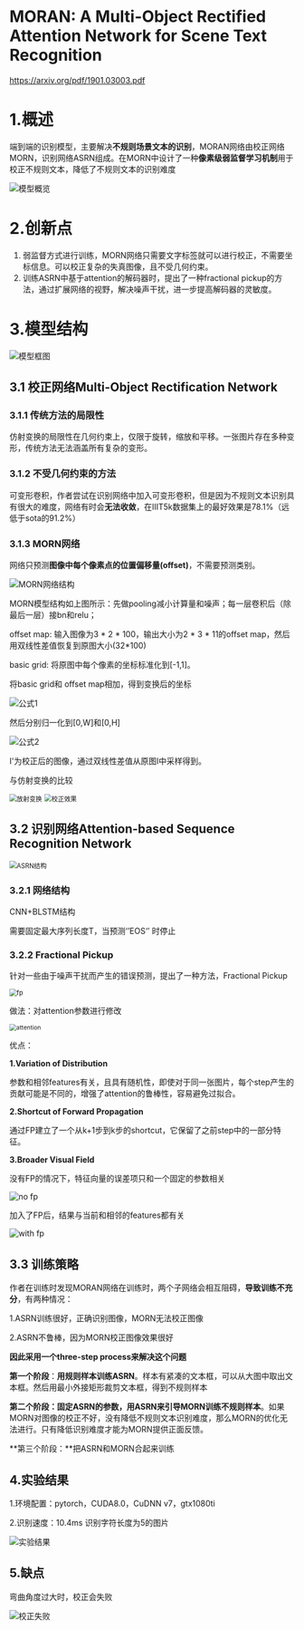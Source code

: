 # MORAN: A Multi-Object Rectified Attention Network for Scene Text Recognition

https://arxiv.org/pdf/1901.03003.pdf

# 1.概述

端到端的识别模型，主要解决**不规则场景文本的识别**，MORAN网络由校正网络MORN，识别网络ASRN组成。在MORN中设计了一种**像素级弱监督学习机制**用于校正不规则文本，降低了不规则文本的识别难度



![模型概览](images/2.png)

# 2.创新点

1. 弱监督方式进行训练，MORN网络只需要文字标签就可以进行校正，不需要坐标信息。可以校正复杂的失真图像，且不受几何约束。
2. 训练ASRN中基于attention的解码器时，提出了一种fractional pickup的方法，通过扩展网络的视野，解决噪声干扰，进一步提高解码器的灵敏度。



# 3.模型结构

![模型框图](images/1.png)

## 3.1 校正网络Multi-Object Rectification Network

### 3.1.1 传统方法的局限性

仿射变换的局限性在几何约束上，仅限于旋转，缩放和平移。一张图片存在多种变形，传统方法无法涵盖所有复杂的变形。

### 3.1.2 不受几何约束的方法

可变形卷积，作者尝试在识别网络中加入可变形卷积，但是因为不规则文本识别具有很大的难度，网络有时会**无法收敛**，在IIIT5k数据集上的最好效果是78.1%（远低于sota的91.2%）

### 3.1.3 MORN网络

网络只预测**图像中每个像素点的位置偏移量(offset)**，不需要预测类别。

![MORN网络结构](images/3.png)

MORN模型结构如上图所示：先做pooling减小计算量和噪声；每一层卷积后（除最后一层）接bn和relu；

offset map: 输入图像为3 * 2 * 100，输出大小为2 * 3 * 11的offset map，然后用双线性差值恢复到原图大小(32*100)

basic grid: 将原图中每个像素的坐标标准化到[-1,1]。

将basic grid和 offset map相加，得到变换后的坐标

![公式1](images/4.png)

然后分别归一化到[0,W]和[0,H]

![公式2](images/5.png)

I'为校正后的图像，通过双线性差值从原图I中采样得到。

与仿射变换的比较

<img src="images/7.png" alt="放射变换" style="zoom:80%;" />



<img src="images/6.png" alt="校正效果" style="zoom:80%;" />



## 3.2 识别网络Attention-based Sequence Recognition Network

<img src="images/8.png" alt="ASRN结构" style="zoom:80%;" />

### 3.2.1 网络结构

CNN+BLSTM结构

需要固定最大序列长度T，当预测‘’EOS‘’ 时停止

### 3.2.2 Fractional Pickup

针对一些由于噪声干扰而产生的错误预测，提出了一种方法，Fractional Pickup

<img src="images/10.png" alt="fp" style="zoom:80%;" />

做法：对attention参数进行修改

<img src="images/9.png" alt="attention" style="zoom:75%;" />

优点：

**1.Variation of Distribution**

参数和相邻features有关，且具有随机性，即使对于同一张图片，每个step产生的贡献可能是不同的，增强了attention的鲁棒性，容易避免过拟合。

**2.Shortcut of Forward Propagation**

通过FP建立了一个从k+1步到k步的shortcut，它保留了之前step中的一部分特征。

**3.Broader Visual Field**

没有FP的情况下，特征向量的误差项只和一个固定的参数相关

![no fp](images/11.png)

加入了FP后，结果与当前和相邻的features都有关

![with fp](images/12.png)

## 3.3 训练策略

作者在训练时发现MORAN网络在训练时，两个子网络会相互阻碍，**导致训练不充分**，有两种情况：

1.ASRN训练很好，正确识别图像，MORN无法校正图像

2.ASRN不鲁棒，因为MORN校正图像效果很好



**因此采用一个three-step process来解决这个问题**

**第一个阶段**：**用规则样本训练ASRN**。样本有紧凑的文本框，可以从大图中取出文本框。然后用最小外接矩形裁剪文本框，得到不规则样本

**第二个阶段：**固定ASRN的参数，用ASRN来引导MORN**训练不规则样本**。如果MORN对图像的校正不好，没有降低不规则文本识别难度，那么MORN的优化无法进行。只有降低识别难度才能为MORN提供正面反馈。

**第三个阶段：**把ASRN和MORN合起来训练



## 4.实验结果

1.环境配置：pytorch，CUDA8.0，CuDNN v7，gtx1080ti

2.识别速度：10.4ms 识别字符长度为5的图片

![实验结果](images/13.png)



## 5.缺点

弯曲角度过大时，校正会失败

![校正失败](images/14.png)